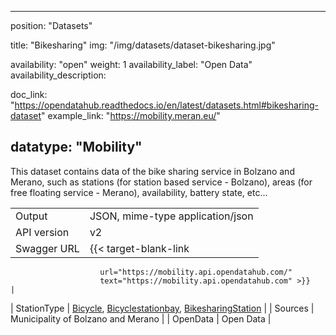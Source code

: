 <!--
SPDX-FileCopyrightText: NOI Techpark <digital@noi.bz.it>

SPDX-License-Identifier: CC0-1.0
-->

---
position: "Datasets"

title: "Bikesharing"
img: "/img/datasets/dataset-bikesharing.jpg"

availability: "open"
weight: 1
availability_label: "Open Data"
availability_description: 

doc_link: "https://opendatahub.readthedocs.io/en/latest/datasets.html#bikesharing-dataset"
example_link: "https://mobility.meran.eu/"

datatype: "Mobility"
---

This dataset contains data of the bike sharing service in Bolzano and Merano, such as stations (for station based service - Bolzano), areas (for free floating service - Merano), availability, battery state, etc...

|             |                                                                                                                                                                                                                                                   |
| :---------- | ------------------------------------------------------------------------------------------------------------------------------------------------------------------------------------------------------------------------------------------------- |
| Output      | JSON, mime-type application/json                                                                                                                                                                                                                  |
| API version | v2                                                                                                                                                                                                                                                |
| Swagger URL | {{< target-blank-link
                        url="https://mobility.api.opendatahub.com/"
                        text="https://mobility.api.opendatahub.com" >}}                                                                                                                                                                                                         |
| StationType | [Bicycle](https://mobility.api.opendatahub.com/v2/flat/Bicycle), [Bicyclestationbay](https://mobility.api.opendatahub.com/v2/flat/Bicyclestationbay), [BikesharingStation](https://mobility.api.opendatahub.com/v2/flat/BikesharingStation) |
| Sources     | Municipality of Bolzano and Merano                                                                                                                                                                                                                |
| OpenData    | Open Data                                                                                                                                                                                                                                         |
